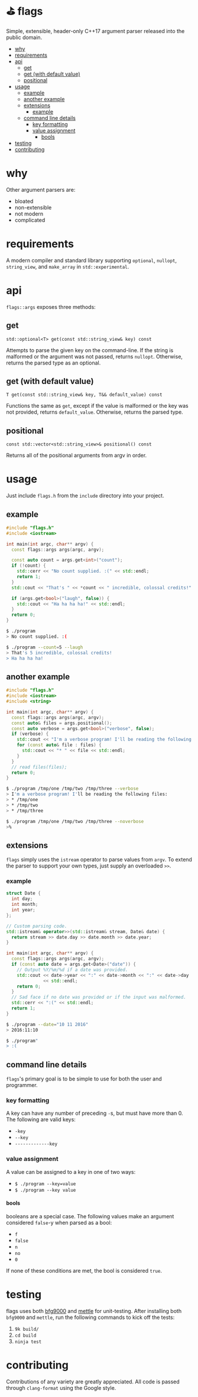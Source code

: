 # ⛳ flags
Simple, extensible, header-only C++17 argument parser released into the public domain.


<!-- vim-markdown-toc GFM -->
* [why](#why)
* [requirements](#requirements)
* [api](#api)
  * [get](#get)
  * [get (with default value)](#get-(with-default-value))
  * [positional](#positional)
* [usage](#usage)
  * [example](#example)
  * [another example](#another-example)
  * [extensions](#extensions)
    * [example](#example-1)
  * [command line details](#command-line-details)
    * [key formatting](#key-formatting)
    * [value assignment](#value-assignment)
      * [bools](#bools)
* [testing](#testing)
* [contributing](#contributing)

<!-- vim-markdown-toc -->

# why
Other argument parsers are:
- bloated
- non-extensible
- not modern
- complicated

# requirements
A modern compiler and standard library supporting `optional`, `nullopt`, `string_view`, and `make_array` in `std::experimental`.

# api
`flags::args` exposes three methods:

## get
`std::optional<T> get(const std::string_view& key) const`

Attempts to parse the given key on the command-line. If the string is malformed or the argument was not passed, returns `nullopt`. Otherwise, returns the parsed type as an optional.

## get (with default value)
`T get(const std::string_view& key, T&& default_value) const`

Functions the same as `get`, except if the value is malformed or the key was not provided, returns `default_value`. Otherwise, returns the parsed type.

## positional
`const std::vector<std::string_view>& positional() const`

Returns all of the positional arguments from argv in order.

# usage
Just include `flags.h` from the `include` directory into your project.

## example
```c++
#include "flags.h"
#include <iostream>

int main(int argc, char** argv) {
  const flags::args args(argc, argv);

  const auto count = args.get<int>("count");
  if (!count) {
    std::cerr << "No count supplied. :(" << std::endl;
    return 1;
  }
  std::cout << "That's " << *count << " incredible, colossal credits!" << std::endl;

  if (args.get<bool>("laugh", false)) {
    std::cout << "Ha ha ha ha!" << std::endl;
  }
  return 0;
}
```
```bash
$ ./program
> No count supplied. :(
```
```bash
$ ./program --count=5 --laugh
> That's 5 incredible, colossal credits!
> Ha ha ha ha!
```

## another example
```c++
#include "flags.h"
#include <iostream>
#include <string>

int main(int argc, char** argv) {
  const flags::args args(argc, argv);
  const auto& files = args.positional();
  const auto verbose = args.get<bool>("verbose", false);
  if (verbose) {
    std::cout << "I'm a verbose program! I'll be reading the following files: " << std::endl;
    for (const auto& file : files) {
      std::cout << "* " << file << std::endl;
    }
  }
  // read files(files);
  return 0;
}
```
```bash
$ ./program /tmp/one /tmp/two /tmp/three --verbose
> I'm a verbose program! I'll be reading the following files: 
> * /tmp/one
> * /tmp/two
> * /tmp/three
```
```bash
$ ./program /tmp/one /tmp/two /tmp/three --noverbose
>%
```

## extensions
`flags` simply uses the `istream` operator to parse values from `argv`. To extend the parser to support your own types, just supply an overloaded `>>`.

### example
```c++
struct Date {
  int day;
  int month;
  int year;
};

// Custom parsing code.
std::istream& operator>>(std::istream& stream, Date& date) {
  return stream >> date.day >> date.month >> date.year;
}

int main(int argc, char** argv) {
  const flags::args args(argc, argv);
  if (const auto date = args.get<Date>("date")) {
    // Output %Y/%m/%d if a date was provided.
    std::cout << date->year << ":" << date->month << ":" << date->day
              << std::endl;
    return 0;
  }
  // Sad face if no date was provided or if the input was malformed.
  std::cerr << ":(" << std::endl;
  return 1;
}
```

```bash
$ ./program --date="10 11 2016"
> 2016:11:10
```

```bash
$ ./program"
> :(
```

## command line details
`flags`'s primary goal is to be simple to use for both the user and programmer.

### key formatting
A key can have any number of preceding `-`s, but must have more than 0.
The following are valid keys:
- `-key`
- `--key`
- `-------------key`

### value assignment
A value can be assigned to a key in one of two ways:
- `$ ./program --key=value`
- `$ ./program --key value`

#### bools
booleans are a special case. The following values make an argument considered `false`-y when parsed as a bool:
- `f`
- `false`
- `n`
- `no`
- `0`

If none of these conditions are met, the bool is considered `true`.

# testing
flags uses both [bfg9000](https://github.com/jimporter/bfg9000) and [mettle](https://github.com/jimporter/mettle) for unit-testing. After installing both `bfg9000` and `mettle`, run the following commands to kick off the tests:

1. `9k build/`
2. `cd build`
3. `ninja test`

# contributing
Contributions of any variety are greatly appreciated. All code is passed through `clang-format` using the Google style.

